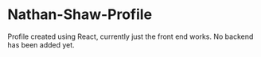 # Nathan-Shaw-Profile
Profile created using React, currently just the front end works. No backend has been added yet.
